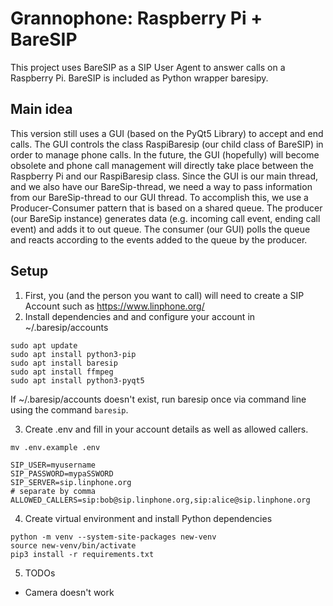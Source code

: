 # Grannophone: Raspberry Pi + BareSIP
This project uses BareSIP as a SIP User Agent to answer calls on a Raspberry Pi.
BareSIP is included as Python wrapper baresipy.

## Main idea
This version still uses a GUI (based on the PyQt5 Library) to accept and end calls. The GUI controls the class RaspiBaresip (our child class of BareSIP) in order to manage phone calls.
In the future, the GUI (hopefully) will become obsolete and phone call management will directly take place between the Raspberry Pi and our RaspiBaresip class. 
Since the GUI is our main thread, and we also have our BareSip-thread, we need a way to pass information from our BareSip-thread to our GUI thread. To accomplish this, we use a Producer-Consumer pattern that is based on a shared queue. 
The producer (our BareSip instance) generates data (e.g. incoming call event, ending call event) and adds it to out queue. The consumer (our GUI) polls the queue and reacts according to the events added to the queue by the producer.


## Setup
1. First, you (and the person you want to call) will need to create a SIP Account such as https://www.linphone.org/
2. Install dependencies and and configure your account in ~/.baresip/accounts
```
sudo apt update
sudo apt install python3-pip
sudo apt install baresip
sudo apt install ffmpeg
sudo apt install python3-pyqt5
```

If ~/.baresip/accounts doesn't exist, run baresip once via command line using the command ```baresip```.

3. Create .env and fill in your account details as well as allowed callers.
```
mv .env.example .env
```

```
SIP_USER=myusername
SIP_PASSWORD=mypaSSWORD
SIP_SERVER=sip.linphone.org
# separate by comma
ALLOWED_CALLERS=sip:bob@sip.linphone.org,sip:alice@sip.linphone.org
```

4. Create virtual environment and install Python dependencies
```
python -m venv --system-site-packages new-venv
source new-venv/bin/activate
pip3 install -r requirements.txt
```

5. TODOs
- Camera doesn't work

